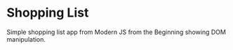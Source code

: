 # Shopping List

Simple shopping list app from Modern JS from the Beginning showing DOM manipulation.
